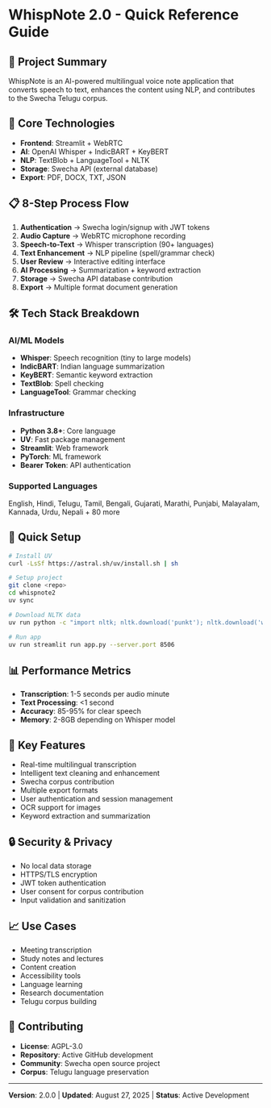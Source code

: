 # WhispNote 2.0 - Quick Reference Guide

## 🎯 **Project Summary**
WhispNote is an AI-powered multilingual voice note application that converts speech to text, enhances the content using NLP, and contributes to the Swecha Telugu corpus.

## 🔧 **Core Technologies**
- **Frontend**: Streamlit + WebRTC
- **AI**: OpenAI Whisper + IndicBART + KeyBERT
- **NLP**: TextBlob + LanguageTool + NLTK
- **Storage**: Swecha API (external database)
- **Export**: PDF, DOCX, TXT, JSON

## 📋 **8-Step Process Flow**

1. **Authentication** → Swecha login/signup with JWT tokens
2. **Audio Capture** → WebRTC microphone recording
3. **Speech-to-Text** → Whisper transcription (90+ languages)
4. **Text Enhancement** → NLP pipeline (spell/grammar check)
5. **User Review** → Interactive editing interface
6. **AI Processing** → Summarization + keyword extraction
7. **Storage** → Swecha API database contribution
8. **Export** → Multiple format document generation

## 🛠 **Tech Stack Breakdown**

### AI/ML Models
- **Whisper**: Speech recognition (tiny to large models)
- **IndicBART**: Indian language summarization
- **KeyBERT**: Semantic keyword extraction
- **TextBlob**: Spell checking
- **LanguageTool**: Grammar checking

### Infrastructure
- **Python 3.8+**: Core language
- **UV**: Fast package management
- **Streamlit**: Web framework
- **PyTorch**: ML framework
- **Bearer Token**: API authentication

### Supported Languages
English, Hindi, Telugu, Tamil, Bengali, Gujarati, Marathi, Punjabi, Malayalam, Kannada, Urdu, Nepali + 80 more

## 🚀 **Quick Setup**
```bash
# Install UV
curl -LsSf https://astral.sh/uv/install.sh | sh

# Setup project
git clone <repo>
cd whispnote2
uv sync

# Download NLTK data
uv run python -c "import nltk; nltk.download('punkt'); nltk.download('wordnet')"

# Run app
uv run streamlit run app.py --server.port 8506
```

## 📊 **Performance Metrics**
- **Transcription**: 1-5 seconds per audio minute
- **Text Processing**: <1 second
- **Accuracy**: 85-95% for clear speech
- **Memory**: 2-8GB depending on Whisper model

## 🎯 **Key Features**
- Real-time multilingual transcription
- Intelligent text cleaning and enhancement
- Swecha corpus contribution
- Multiple export formats
- User authentication and session management
- OCR support for images
- Keyword extraction and summarization

## 🔒 **Security & Privacy**
- No local data storage
- HTTPS/TLS encryption
- JWT token authentication
- User consent for corpus contribution
- Input validation and sanitization

## 📈 **Use Cases**
- Meeting transcription
- Study notes and lectures
- Content creation
- Accessibility tools
- Language learning
- Research documentation
- Telugu corpus building

## 🤝 **Contributing**
- **License**: AGPL-3.0
- **Repository**: Active GitHub development
- **Community**: Swecha open source project
- **Corpus**: Telugu language preservation

---
**Version**: 2.0.0 | **Updated**: August 27, 2025 | **Status**: Active Development
